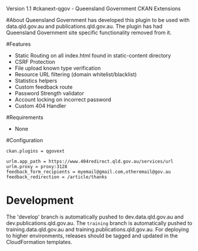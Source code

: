 Version 1.1
#ckanext-qgov - Queensland Government CKAN Extensions


#About
Queensland Government has developed this plugin to be used with data.qld.gov.au and publications.qld.gov.au. The plugin has had Queensland Government site specific functionality removed from it.

#Features
* Static Routing on all index.html found in static-content directory
* CSRF Protection
* File upload known type verification
* Resource URL filtering (domain whitelist/blacklist)
* Statistics helpers
* Custom feedback route
* Password Strength validator
* Account locking on incorrect password
* Custom 404 Handler

#Requirements
* None

#Configuration
```
ckan.plugins = qgovext

urlm.app_path = https://www.404redirect.qld.gov.au/services/url
urlm.proxy = proxy:3128
feedback_form_recipients = myemail@gmail.com,otheremail@gov.au
feedback_redirection = /article/thanks

```

# Development

The 'develop' branch is automatically pushed to dev.data.qld.gov.au and dev.publications.qld.gov.au.
The `training` branch is automatically pushed to training.data.qld.gov.au and training.publications.qld.gov.au.
For deploying to higher environments, releases should be tagged and updated in the CloudFormation templates.
